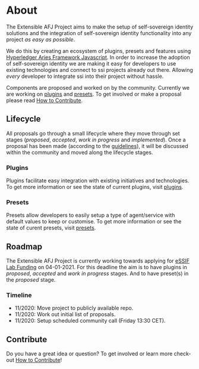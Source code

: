 <!-- Names:
afj-plugin-project
AFJ-EXTEND
ssi-extended
ssi-for-dummies
eSSIF-EASY
SIMPLE-SSI
JSSSI (JavaScriptSSI)
JSSI
eSSIF-EXTEND-->

# About

The Extensible AFJ Project aims to make the setup of self-sovereign identity solutions and the integration of self-sovereign identity functionality into any project _as easy as possible_.

We do this by creating an ecosystem of plugins, presets and features using [Hyperledger Aries Framework Javascript](https://github.com/hyperledger/aries-framework-javascript). In order to increase the adoption of self-sovereign identity we are making it easy for developers to use existing technologies and connect to ssi projects already out there. Allowing _every_ developer to integrate ssi into their project without hassle.

Components are proposed and worked on by the community. Currently we are working on [plugins](./plugins/README.md) and [presets](./presets/README.md). To get involved or make a proposal please read [How to Contribute](./how-to-contribute.md).

## Lifecycle

All proposals go through a small lifecycle where they move through set stages (_proposed_, _accepted_, _work in progress_ and _implemented_). Once a proposal has been made (according to the [guidelines](how-to-contribute.md)), it will be discussed within the community and moved along the lifecycle stages.

### Plugins

Plugins facilitate easy integration with existing initiatives and technologies. To get more information or see the state of current plugins, visit [plugins](plugins/README.md).

### Presets

Presets allow developers to easily setup a type of agent/service with default values to keep or customise. To get more information or see the state of curent presets, visit [presets](presets/README.md).

## Roadmap

The Extensible AFJ Project is currently working towards applying for [eSSIF Lab Funding](https://essif-lab-infrastructure-oriented.fundingbox.com/) on 04-01-2021. For this deadline the aim is to have plugins in _proposed_, _accepted_ and _work in progress_ stages. And to have preset(s) in the _proposed_ stage.

### Timeline

- 11/2020: Move project to publicly available repo.
- 11/2020: Work out initial list of proposals.
- 11/2020: Setup scheduled community call (Friday 13:30 CET).

## Contribute

Do you have a great idea or question? To get involved or learn more check-out [How to Contribute](how-to-contribute.md)!
